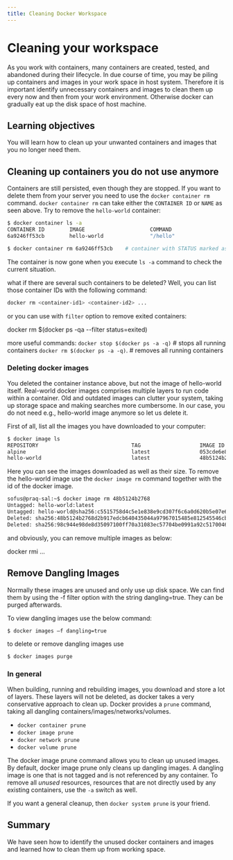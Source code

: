 ```yaml
---
title: Cleaning Docker Workspace
---
```


# Cleaning your workspace
 As you work with containers, many containers are created, tested, and abandoned during their lifecycle. In due course of time, you may be piling up containers and images in your work space in host system. Therefore it is important identify unnecessary containers and images to clean them up every now and then from your work environment. Otherwise docker can gradually eat up the disk space of host machine.

## Learning objectives
 You will learn how to clean up your unwanted containers and images that you no longer need them.

## Cleaning up containers you do not use anymore

Containers are still persisted, even though they are stopped.
If you want to delete them from your server you need to use the `docker container rm` command.
`docker container rm` can take either the `CONTAINER ID` or `NAME` as seen above. Try to remove the `hello-world` container:

```bash
$ docker container ls -a
CONTAINER ID        IMAGE                     COMMAND                  CREATED             STATUS                      PORTS                                                          NAMES
6a9246ff53cb        hello-world               "/hello"                 18 seconds ago      Exited (0) 16 seconds ago                                                                  ecstatic_cray

$ docker container rm 6a9246ff53cb    # container with STATUS marked as exited

```

The container is now gone when you execute  `ls -a` command to check the current situation.

what if there are several such containers to be deleted? Well, you can list those container IDs with the following command:

```bash
docker rm <container-id1> <container-id2> ...
```
or you can use with `filter` option to remove exited containers:

docker rm $(docker ps -qa --filter status=exited)

more useful commands:
`docker stop $(docker ps -a -q)`  # stops all running containers
`docker rm $(docker ps -a -q)`.  #  removes all running containers

### Deleting docker images

You deleted the container instance above, but not the image of hello-world itself. Real-world docker images comprises multiple layers to run code within a container. Old and outdated images can clutter your system, taking up storage space and making searches more cumbersome. In our case, you do not need e.g., hello-world image anymore so let us delete it.

First of all, list all the images you have downloaded to your computer:

```bash
$ docker image ls
REPOSITORY                              TAG                   IMAGE ID            CREATED             SIZE
alpine                                  latest                053cde6e8953        9 days ago          3.97MB
hello-world                             latest                48b5124b2768        10 months ago       1.84kB
```

Here you can see the images downloaded as well as their size.
To remove the hello-world image use the `docker image rm` command together with the id of the docker image.

```bash
sofus@praq-sal:~$ docker image rm 48b5124b2768
Untagged: hello-world:latest
Untagged: hello-world@sha256:c5515758d4c5e1e838e9cd307f6c6a0d620b5e07e6f927b07d05f6d12a1ac8d7
Deleted: sha256:48b5124b2768d2b917edcb640435044a97967015485e812545546cbed5cf0233
Deleted: sha256:98c944e98de8d35097100ff70a31083ec57704be0991a92c51700465e4544d08
```
and obviously, you can remove multiple images as below:

docker rmi <your-image-id> <your-image-id> ...

## Remove Dangling Images

Normally these images are unused and only use up disk space. We can find them by using the -f filter option with the string dangling=true. They can be purged afterwards.

To view dangling images use the below command:

```bash
$ docker images –f dangling=true  

```

to delete or remove dangling images use
```
$ docker images purge

```

### In general

When building, running and rebuilding images, you download and store a lot of layers. These layers will not be deleted, as docker takes a very conservative approach to clean up. Docker provides a `prune` command, taking all dangling containers/images/networks/volumes.

* `docker container prune`
* `docker image prune`
* `docker network prune`
* `docker volume prune`

The docker image prune command allows you to clean up unused images. By default, docker image prune only cleans up dangling images. A dangling image is one that is not tagged and is not referenced by any container. To remove all _unused_ resources, resources that are not directly used by any existing containers, use the `-a` switch as well.

If you want a general cleanup, then `docker system prune` is your friend.

## Summary

We have seen how to identify the unused docker containers and images and learned how to clean them up from working space.
